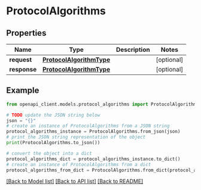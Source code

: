 # ProtocolAlgorithms


## Properties

Name | Type | Description | Notes
------------ | ------------- | ------------- | -------------
**request** | [**ProtocolAlgorithmType**](ProtocolAlgorithmType.md) |  | [optional] 
**response** | [**ProtocolAlgorithmType**](ProtocolAlgorithmType.md) |  | [optional] 

## Example

```python
from openapi_client.models.protocol_algorithms import ProtocolAlgorithms

# TODO update the JSON string below
json = "{}"
# create an instance of ProtocolAlgorithms from a JSON string
protocol_algorithms_instance = ProtocolAlgorithms.from_json(json)
# print the JSON string representation of the object
print(ProtocolAlgorithms.to_json())

# convert the object into a dict
protocol_algorithms_dict = protocol_algorithms_instance.to_dict()
# create an instance of ProtocolAlgorithms from a dict
protocol_algorithms_from_dict = ProtocolAlgorithms.from_dict(protocol_algorithms_dict)
```
[[Back to Model list]](../README.md#documentation-for-models) [[Back to API list]](../README.md#documentation-for-api-endpoints) [[Back to README]](../README.md)


